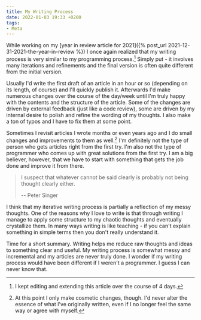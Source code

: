 ```yaml
---
title: My Writing Process
date: 2022-01-03 19:33 +0200
tags:
- Meta
---
```


While working on my [year in review article for 2021]({% post_url 2021-12-31-2021-the-year-in-review %}) I once again realized that my writing process is very similar to my programming process.[^1] Simply put - it involves many iterations and refinements and the final version is often quite different from the initial version.

Usually I'd write the first draft of an article in an hour or so (depending on
its length, of course) and I'll quickly publish it. Afterwards I'd make numerous
changes over the course of the day/week until I'm truly happy with the contents
and the structure of the article. Some of the changes are driven by external
feedback (just like a code review), some are driven by my internal desire to
polish and refine the wording of my thoughts. I also make a ton of typos and I have
to fix them at some point.

Sometimes I revisit articles I wrote months or even years ago and I do small
changes and improvements to them as well.[^2] I'm definitely not the type of person
who gets articles right from the first try. I'm also not the type of programmer
who comes up with great solutions from the first try. I am a big believer, however,
that we have to start with something that gets the job done and improve it from there.

> I suspect that whatever cannot be said clearly is probably not being thought clearly either.
>
> -- Peter Singer

I think that my iterative writing process is partially a reflection of my messy
thoughts. One of the reasons why I love to write is that through writing I
manage to apply some structure to my chaotic thoughts and eventually crystallize them. In many ways writing is
like teaching - if you can't explain something in simple terms then you don't really understand it.

Time for a short summary. Writing helps me reduce raw thoughts and ideas to something clear and useful. My writing process is somewhat messy and incremental and my articles are never truly done.
I wonder if my writing process would have been different if I weren't a programmer. I guess I can never know that.

[^1]: I kept editing and extending this article over the course of 4 days.
[^2]: At this point I only make cosmetic changes, though. I'd never alter the essence of what I've originally written, even if I no longer feel the same way or agree with myself.
